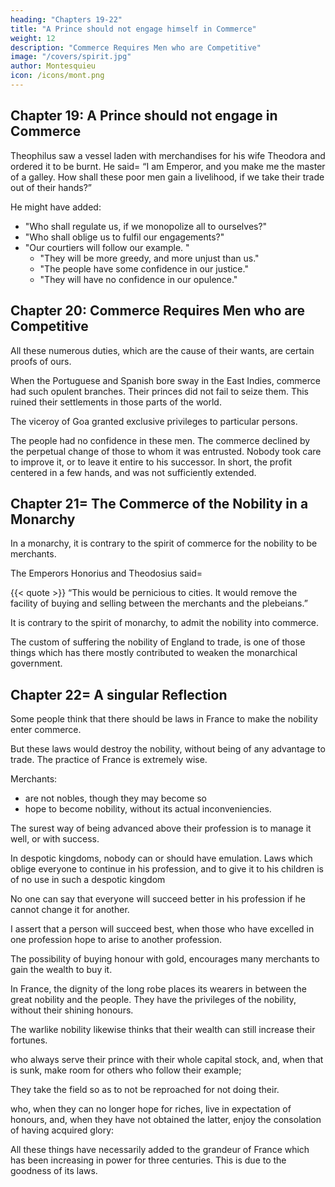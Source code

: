 ```yaml
---
heading: "Chapters 19-22"
title: "A Prince should not engage himself in Commerce"
weight: 12
description: "Commerce Requires Men who are Competitive"
image: "/covers/spirit.jpg"
author: Montesquieu
icon: /icons/mont.png
---
```






## Chapter 19: A Prince should not engage in Commerce

Theophilus saw a vessel laden with merchandises for his wife Theodora and ordered it to be burnt. He said= “I am Emperor, and you make me the master of a galley. How shall these poor men gain a livelihood, if we take their trade out of their hands?”

He might have added:
- "Who shall regulate us, if we monopolize all to ourselves?"
- "Who shall oblige us to fulfil our engagements?"
- "Our courtiers will follow our example. "
  - "They will be more greedy, and more unjust than us."
  - "The people have some confidence in our justice."
  - "They will have no confidence in our opulence."



## Chapter 20: Commerce Requires Men who are Competitive

All these numerous duties, which are the cause of their wants, are certain proofs of ours.

When the Portuguese and Spanish bore sway in the East Indies, commerce had such opulent branches. Their princes did not fail to seize them. This ruined their settlements in those parts of the world.

The viceroy of Goa granted exclusive privileges to particular persons.

The people had no confidence in these men. The commerce declined by the perpetual change of those to whom it was entrusted. Nobody took care to improve it, or to leave it entire to his successor. In short, the profit centered in a few hands, and was not sufficiently extended.



## Chapter 21= The Commerce of the Nobility in a Monarchy

In a monarchy, it is contrary to the spirit of commerce for the nobility to be merchants.

The Emperors Honorius and Theodosius said= 

{{< quote >}}
“This would be pernicious to cities. It would remove the facility of buying and selling between the merchants and the plebeians.”
</div>

It is contrary to the spirit of monarchy, to admit the nobility into commerce.

The custom of suffering the nobility of England to trade, is one of those things which has there mostly contributed to weaken the monarchical government.



## Chapter 22= A singular Reflection

Some people think that there should be laws in France to make the nobility enter commerce.

But these laws would destroy the nobility, without being of any advantage to trade. The practice of France is extremely wise. 

Merchants:
- are not nobles, though they may become so
- hope to become nobility, without its actual inconveniencies. 

The surest way of being advanced above their profession is to manage it well, or with success. <!-- The consequence of which is generally an affluent fortune. -->

In despotic kingdoms, nobody can or should have emulation. Laws which oblige everyone to continue in his profession, and to give it to his children is of no use in such a despotic kingdom

No one can say that everyone will succeed better in his profession if he cannot change it for another.

I assert that a person will succeed best, when those who have excelled in one profession hope to arise to another profession.

The possibility of buying honour with gold, encourages many merchants to gain the wealth to buy it.

<!-- I will not examine the justice of bartering the price of virtue for money. There are governments where this may be very useful. -->

In France, the dignity of the long robe places its wearers in between the great nobility and the people. They have the privileges of the nobility, without their shining honours.

<!-- - a dignity which, while this body, the depositary of the laws, is encircled with glory, It leaves the private members in a mediocrity of fortune; a dignity, in which there are no other means of distinction, but by a superior capacity and virtue, yet which still leaves in view one much more illustrious= -->

The warlike nobility likewise thinks that their wealth can still increase their fortunes. <!-- ; who are ashamed of augmenting, if they begin not with dissipating their estates; -->

who always serve their prince with their whole capital stock, and, when that is sunk, make room for others who follow their example; 

They take the field so as to not be reproached for not doing their. 

who, when they can no longer hope for riches, live in expectation of honours, and, when they have not obtained the latter, enjoy the consolation of having acquired glory:

All these things have necessarily added to the grandeur of France which has been increasing in power for three centuries. This is due to the goodness of its laws.

